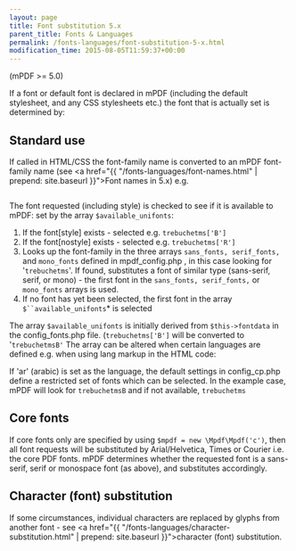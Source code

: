 ```yaml
---
layout: page
title: Font substitution 5.x
parent_title: Fonts & Languages
permalink: /fonts-languages/font-substitution-5-x.html
modification_time: 2015-08-05T11:59:37+00:00
---
```


(mPDF >= 5.0)

If a font or default font is declared in mPDF (including the default stylesheet, and any CSS stylesheets etc.) the font
that is actually set is determined by:

## Standard use

If called in HTML/CSS the font-family name is converted to an mPDF font-family name (see 
<a href="{{ "/fonts-languages/font-names.html" | prepend: site.baseurl }}">Font names in 5.x</a>) e.g.

```php


```

The font requested (including style) is checked to see if it is available to mPDF: set by the array `$available_unifonts`:

1. If the font[style] exists - selected e.g. `trebuchetms['B']`
2. If the font[nostyle] exists - selected e.g. `trebuchetms['R']`
3. Looks up the font-family in the three arrays `sans_fonts, serif_fonts,` and `mono_fonts` defined in
   <span class="filename">mpdf_config.php</span> , in this case looking for '`trebuchetms`'. If found, substitutes a
   font of similar type (sans-serif, serif, or mono) - the first font in the `sans_fonts, serif_fonts,` or `mono_fonts`
   arrays is used.
4. If no font has yet been selected, the first font in the array `$``available_unifonts`* is selected

The array `$available_unifonts` is initially derived from `$this->fontdata` in the <span class="filename">config_fonts.php</span>
file. (`trebuchetms['B']` will be converted to '`trebuchetmsB'` The array can be altered when certain languages are defined e.g.
when using lang markup in the HTML code:

If 'ar' (arabic) is set as the language, the default settings in <span class="filename">config_cp.php</span> define a
restricted set of fonts which can be selected. In the example case, mPDF will look for `trebuchetmsB` and if not 
available, `trebuchetms`

## Core fonts

If core fonts only are specified by using `$mpdf = new \Mpdf\Mpdf('c')`, then all font requests will be substituted by
Arial/Helvetica, Times or Courier i.e. the core PDF fonts. mPDF determines whether the requested font is a sans-serif,
serif or monospace font (as above), and substitutes accordingly. 

## Character (font) substitution

If some circumstances, individual characters are replaced by glyphs from another font - see
<a href="{{ "/fonts-languages/character-substitution.html" | prepend: site.baseurl }}">character (font) substitution</a>.

